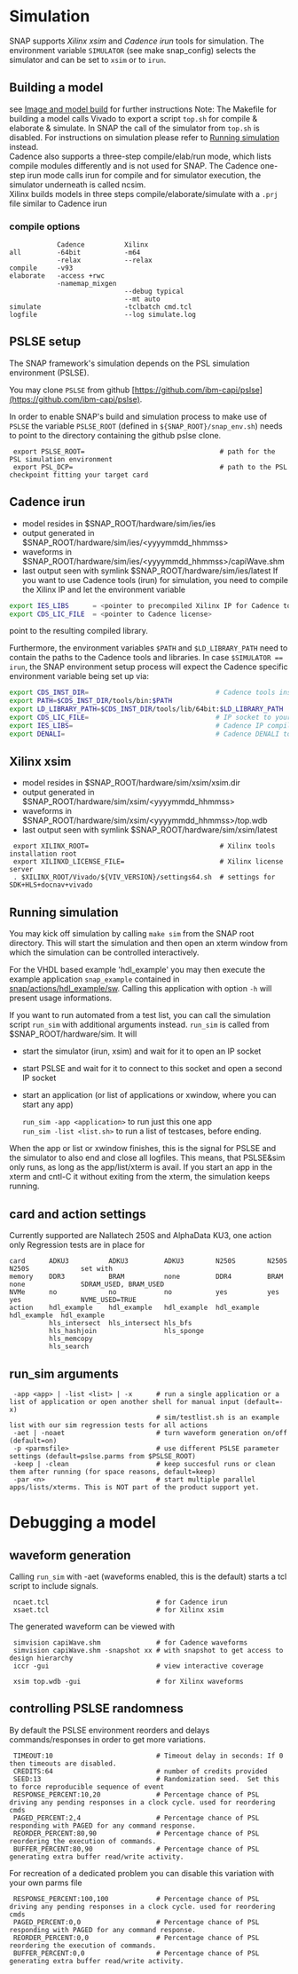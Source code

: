 # Simulation
SNAP supports *Xilinx xsim* and *Cadence irun* tools for simulation.
The environment variable `SIMULATOR` (see make snap_config) selects the simulator and can be set to `xsim` or to `irun`.  

## Building a model
see [Image and model build](../#image-and-model-build) for further instructions
Note: The Makefile for building a model calls Vivado to export a script `top.sh` for compile & elaborate & simulate.
In SNAP the call of the simulator from `top.sh` is disabled. For instructions on simulation please refer to [Running simulation](#running-simulation) instead.  
Cadence also supports a three-step compile/elab/run mode, which lists compile modules differently and is not used for SNAP.
The Cadence one-step irun mode calls irun for compile and for simulator execution, the simulator underneath is called ncsim.  
Xilinx builds models in three steps compile/elaborate/simulate with a `.prj` file similar to Cadence irun
### compile options
```
            Cadence          Xilinx
all         -64bit           -m64
            -relax           --relax
compile     -v93
elaborate   -access +rwc
            -namemap_mixgen
                             --debug typical
                             --mt auto
simulate                     -tclbatch cmd.tcl
logfile                      --log simulate.log
```
## PSLSE setup
The SNAP framework's simulation depends on the PSL simulation environment (PSLSE).

You may clone `PSLSE` from github [https://github.com/ibm-capi/pslse](https://github.com/ibm-capi/pslse).

In order to enable SNAP's build and simulation process to make use of `PSLSE` the variable `PSLSE_ROOT` (defined in `${SNAP_ROOT}/snap_env.sh`) needs to point to the directory containing the github pslse clone.
```
 export PSLSE_ROOT=                                  # path for the PSL simulation environment
 export PSL_DCP=                                     # path to the PSL checkpoint fitting your target card
```

## Cadence irun
* model resides in              $SNAP_ROOT/hardware/sim/ies/ies
* output generated in           $SNAP_ROOT/hardware/sim/ies/<yyyymmdd_hhmmss>
* waveforms in                  $SNAP_ROOT/hardware/sim/ies/<yyyymmdd_hhmmss>/capiWave.shm
* last output seen with symlink $SNAP_ROOT/hardware/sim/ies/latest
If you want to use Cadence tools (irun) for simulation, you need to compile the Xilinx IP and let the environment variable
```bash
export IES_LIBS      = <pointer to precompiled Xilinx IP for Cadence tools>
export CDS_LIC_FILE  = <pointer to Cadence license>
```
point to the resulting compiled library.

Furthermore, the environment variables `$PATH` and `$LD_LIBRARY_PATH` need to contain the paths
to the Cadence tools and libraries. In case `$SIMULATOR == irun`, the SNAP environment setup process will
expect the Cadence specific environment variable being set up via:
```bash
export CDS_INST_DIR=                                # Cadence tools installation root
export PATH=$CDS_INST_DIR/tools/bin:$PATH
export LD_LIBRARY_PATH=$CDS_INST_DIR/tools/lib/64bit:$LD_LIBRARY_PATH
export CDS_LIC_FILE=                                # IP socket to your Cadence license server
export IES_LIBS=                                    # Cadence IP compiled with Vivado
export DENALI=                                      # Cadence DENALI tools path for NVMe+PCIe device simulation

```
## Xilinx xsim
* model resides in              $SNAP_ROOT/hardware/sim/xsim/xsim.dir
* output generated in           $SNAP_ROOT/hardware/sim/xsim/<yyyymmdd_hhmmss>
* waveforms in                  $SNAP_ROOT/hardware/sim/xsim/<yyyymmdd_hhmmss>/top.wdb
* last output seen with symlink $SNAP_ROOT/hardware/sim/xsim/latest
```
 export XILINX_ROOT=                                 # Xilinx tools installation root
 export XILINXD_LICENSE_FILE=                        # Xilinx license server
 . $XILINX_ROOT/Vivado/${VIV_VERSION}/settings64.sh  # settings for SDK+HLS+docnav+vivado
```

## Running simulation
You may kick off simulation by calling `make sim` from the SNAP root directory.
This will start the simulation and then open an xterm window from which the simulation can be controlled interactively.

For the VHDL based example 'hdl_example' you may then execute the example application
`snap_example` contained in [snap/actions/hdl_example/sw](../actions/hdl_example/sw). 
Calling this application with option `-h` will present usage informations.

If you want to run automated from a test list, you can call the simulation script `run_sim` with additional arguments instead.
`run_sim` is called from $SNAP_ROOT/hardware/sim. It will
* start the simulator (irun, xsim) and wait for it to open an IP socket
* start PSLSE and wait for it to connect to this socket and open a second IP socket
* start an application (or list of applications or xwindow, where you can start any app)

    `run_sim -app <application>` to run just this one app  
    `run_sim -list <list.sh>` to run a list of testcases, before ending.

When the app or list or xwindow finishes, this is the signal for PSLSE and the simulator to also end and close all logfiles.
This means, that PSLSE&sim only runs, as long as the app/list/xterm is avail.
If you start an app in the xterm and cntl-C it without exiting from the xterm, the simulation keeps running.  

## card and action settings
Currently supported are Nallatech 250S and AlphaData KU3, one action only
Regression tests are in place for
```
card      ADKU3          ADKU3         ADKU3        N250S        N250S        N250S             set with
memory    DDR3           BRAM          none         DDR4         BRAM         none              SDRAM_USED, BRAM_USED
NVMe      no             no            no           yes          yes          yes               NVME_USED=TRUE
action    hdl_example    hdl_example   hdl_example  hdl_example  hdl_example  hdl_example
          hls_intersect  hls_intersect hls_bfs
          hls_hashjoin                 hls_sponge
          hls_memcopy
          hls_search
```
## run_sim arguments
```
 -app <app> | -list <list> | -x      # run a single application or a list of application or open another shell for manual input (default=-x)
                                     # sim/testlist.sh is an example list with our sim regression tests for all actions
 -aet | -noaet                       # turn waveform generation on/off (default=on)
 -p <parmsfile>                      # use different PSLSE parameter settings (default=pslse.parms from $PSLSE_ROOT)
 -keep | -clean                      # keep succesful runs or clean them after running (for space reasons, default=keep)
 -par <n>                            # start multiple parallel apps/lists/xterms. This is NOT part of the product support yet.
```
# Debugging a model
## waveform generation
Calling `run_sim` with -aet (waveforms enabled, this is the default) starts a tcl script to include signals.
```
 ncaet.tcl                           # for Cadence irun
 xsaet.tcl                           # for Xilinx xsim
```
The generated waveform can be viewed with
```
 simvision capiWave.shm              # for Cadence waveforms
 simvision capiWave.shm -snapshot xx # with snapshot to get access to design hierarchy
 iccr -gui                           # view interactive coverage

 xsim top.wdb -gui                   # for Xilinx waveforms
```
## controlling PSLSE randomness
By default the PSLSE environment reorders and delays commands/responses in order to get more variations.
```
 TIMEOUT:10                          # Timeout delay in seconds: If 0 then timeouts are disabled.
 CREDITS:64                          # number of credits provided
 SEED:13                             # Randomization seed.  Set this to force reproducible sequence of event
 RESPONSE_PERCENT:10,20              # Percentage chance of PSL driving any pending responses in a clock cycle. used for reordering cmds
 PAGED_PERCENT:2,4                   # Percentage chance of PSL responding with PAGED for any command response.
 REORDER_PERCENT:80,90               # Percentage chance of PSL reordering the execution of commands.
 BUFFER_PERCENT:80,90                # Percentage chance of PSL generating extra buffer read/write activity.
```
For recreation of a dedicated problem you can disable this variation with your own parms file
```
 RESPONSE_PERCENT:100,100            # Percentage chance of PSL driving any pending responses in a clock cycle. used for reordering cmds
 PAGED_PERCENT:0,0                   # Percentage chance of PSL responding with PAGED for any command response.
 REORDER_PERCENT:0,0                 # Percentage chance of PSL reordering the execution of commands.
 BUFFER_PERCENT:0,0                  # Percentage chance of PSL generating extra buffer read/write activity.
```
